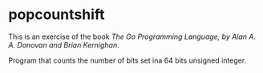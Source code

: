 # popcountshift

This is an exercise of the book _The Go Programming Language,
by Alan A. A. Donovan and Brian Kernighan_.

Program that counts the number of bits set ina 64 bits unsigned integer.
